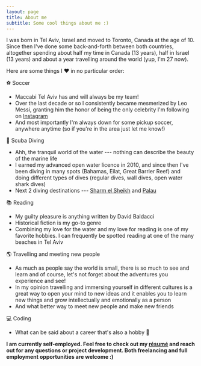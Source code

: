 ```yaml
---
layout: page
title: About me
subtitle: Some cool things about me :)
---
```


I was born in Tel Aviv, Israel and moved to Toronto, Canada at the age of 10. Since then I've done some back-and-forth between both countries, altogether spending about half my time in Canada (13 years), half in Israel (13 years) and about a year travelling around the world (yup, I'm 27 now).


Here are some things I ❤ in no particular order:


⚽ Soccer
* Maccabi Tel Aviv has and will always be my team!
* Over the last decade or so I consistently became mesmerized by Leo Messi, granting him the honor of being the only celebrity I'm following on [Instagram](https://www.instagram.com/benattali/)
* And most importantly I'm always down for some pickup soccer, anywhere anytime (so if you're in the area just let me know!)
  
  
🐠 Scuba Diving
* Ahh, the tranquil world of the water --- nothing can describe the beauty of the marine life
* I earned my advanced open water licence in 2010, and since then I've been diving in many spots (Bahamas, Eilat, Great Barrier Reef) and doing different types of dives (regular dives, wall dives, open water shark dives)
* Next 2 diving destinations --- [Sharm el Sheikh](https://www.google.com/maps/place/Sharm+El-Sheikh,+Qesm+Sharm+Ash+Sheikh,+South+Sinai+Governorate,+Egypt/@27.946844,34.2787126,12z/data=!3m1!4b1!4m5!3m4!1s0x14533bca3624d2e3:0xdd987e9c1945fd9c!8m2!3d27.9654198!4d34.3617769) and [Palau](https://www.google.com/maps/place/Palau/@5.4403639,130.7994425,7z/data=!3m1!4b1!4m5!3m4!1s0x328445b4a2af0399:0x12ed1edd39a1ebbb!8m2!3d7.51498!4d134.58252)
  
  
📚 Reading
* My guilty pleasure is anything written by David Baldacci
* Historical fiction is my go-to genre
* Combining my love for the water and my love for reading is one of my favorite hobbies. I can frequently be spotted reading at one of the many beaches in Tel Aviv
  
  
🌎 Travelling and meeting new people
* As much as people say the world is small, there is so much to see and learn and of course, let's not forget about the adventures you experience and see!
* In my opinion travelling and immersing yourself in different cultures is a great way to open your mind to new ideas and it enables you to learn new things and grow intellectually and emotionally as a person
* And what better way to meet new people and make new friends
  
  
💻 Coding
* What can be said about a career that's also a hobby 🙂

**I am currently self-employed. Feel free to check out my [résumé](https://benattali.github.io/resume) and reach out for any questions or project development. Both freelancing and full employment opportunities are welcome :)**
